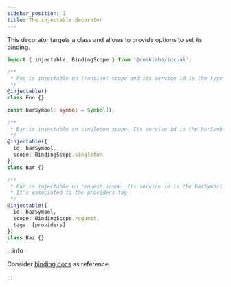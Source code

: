 ```yaml
---
sidebar_position: 1
title: The injectable decorator
---
```


This decorator targets a class and allows to provide options to set its binding.

```ts
import { injectable, BindingScope } from '@cuaklabs/iocuak';

/**
 * Foo is injectable on transient scope and its service id is the type Foo itself
 */
@injectable()
class Foo {}

const barSymbol: symbol = Symbol();

/** 
 * Bar is injectable on singleton scope. Its service id is the barSymbol symbol
 */
@injectable({
  id: barSymbol,
  scope: BindingScope.singleton,
})
class Bar {}

/** 
 * Bar is injectable on request scope. Its service id is the bazSymbol symbol.
 * It's associated to the providers tag
 */
@injectable({
  id: bazSymbol,
  scope: BindingScope.request,
  tags: [providers]
})
class Baz {}
```

:::info

Consider [binding docs](../../concepts/binding) as reference.

:::

